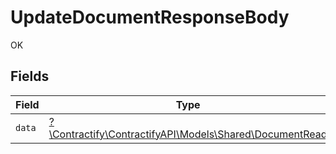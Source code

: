 # UpdateDocumentResponseBody

OK


## Fields

| Field                                                                                          | Type                                                                                           | Required                                                                                       | Description                                                                                    |
| ---------------------------------------------------------------------------------------------- | ---------------------------------------------------------------------------------------------- | ---------------------------------------------------------------------------------------------- | ---------------------------------------------------------------------------------------------- |
| `data`                                                                                         | [?\Contractify\ContractifyAPI\Models\Shared\DocumentRead](../../Models/Shared/DocumentRead.md) | :heavy_minus_sign:                                                                             | N/A                                                                                            |